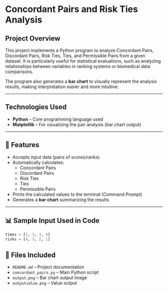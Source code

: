 # Concordant Pairs and Risk Ties Analysis

##  Project Overview
This project implements a Python program to analyze Concordant Pairs, Discordant Pairs, Risk Ties, Ties, and Permissible Pairs from a given dataset.
It is particularly useful for statistical evaluations, such as analyzing relationships between variables in ranking systems or biomedical data comparisons.

The program also generates a **bar chart** to visually represent the analysis results, making interpretation easier and more intuitive.

---

##  Technologies Used
- **Python** – Core programming language used  
- **Matplotlib** – For visualizing the pair analysis (bar chart output)  

---

## 🧠 Features

- Accepts input data (pairs of scores/ranks)
- Automatically calculates:
  -  Concordant Pairs
  -  Discordant Pairs
  -  Risk Ties
  -  Ties
  -  Permissible Pairs
- Prints the calculated values to the terminal (Command Prompt)
- Generates a **bar chart** summarizing the results

---

## 📊 Sample Input Used in Code

```python
times = [1, 2, 3, 4]
risks = [4, 3, 2, 1]
```

## 📁 Files Included

- `README.md` – Project documentation
- `concordant_pairs.py` – Main Python script  
- `output.png` – Bar chart output image 
- `outputvalue.png` – Value output
```

